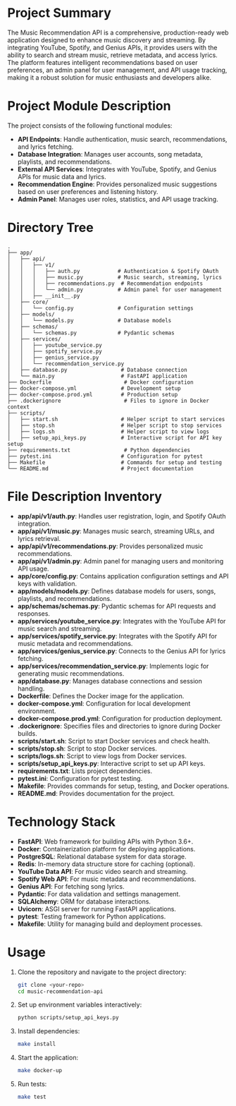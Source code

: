 # Project Summary
The Music Recommendation API is a comprehensive, production-ready web application designed to enhance music discovery and streaming. By integrating YouTube, Spotify, and Genius APIs, it provides users with the ability to search and stream music, retrieve metadata, and access lyrics. The platform features intelligent recommendations based on user preferences, an admin panel for user management, and API usage tracking, making it a robust solution for music enthusiasts and developers alike.

# Project Module Description
The project consists of the following functional modules:
- **API Endpoints**: Handle authentication, music search, recommendations, and lyrics fetching.
- **Database Integration**: Manages user accounts, song metadata, playlists, and recommendations.
- **External API Services**: Integrates with YouTube, Spotify, and Genius APIs for music data and lyrics.
- **Recommendation Engine**: Provides personalized music suggestions based on user preferences and listening history.
- **Admin Panel**: Manages user roles, statistics, and API usage tracking.

# Directory Tree
```
.
├── app/
│   ├── api/
│   │   ├── v1/
│   │   │   ├── auth.py            # Authentication & Spotify OAuth
│   │   │   ├── music.py           # Music search, streaming, lyrics
│   │   │   ├── recommendations.py  # Recommendation endpoints
│   │   │   └── admin.py           # Admin panel for user management
│   │   ├── __init__.py
│   ├── core/
│   │   └── config.py              # Configuration settings
│   ├── models/
│   │   └── models.py              # Database models
│   ├── schemas/
│   │   └── schemas.py             # Pydantic schemas
│   ├── services/
│   │   ├── youtube_service.py
│   │   ├── spotify_service.py
│   │   ├── genius_service.py
│   │   └── recommendation_service.py
│   ├── database.py                 # Database connection
│   └── main.py                     # FastAPI application
├── Dockerfile                       # Docker configuration
├── docker-compose.yml              # Development setup
├── docker-compose.prod.yml         # Production setup
├── .dockerignore                    # Files to ignore in Docker context
├── scripts/
│   ├── start.sh                    # Helper script to start services
│   ├── stop.sh                     # Helper script to stop services
│   ├── logs.sh                     # Helper script to view logs
│   ├── setup_api_keys.py           # Interactive script for API key setup
├── requirements.txt                 # Python dependencies
├── pytest.ini                      # Configuration for pytest
├── Makefile                        # Commands for setup and testing
└── README.md                       # Project documentation
```

# File Description Inventory
- **app/api/v1/auth.py**: Handles user registration, login, and Spotify OAuth integration.
- **app/api/v1/music.py**: Manages music search, streaming URLs, and lyrics retrieval.
- **app/api/v1/recommendations.py**: Provides personalized music recommendations.
- **app/api/v1/admin.py**: Admin panel for managing users and monitoring API usage.
- **app/core/config.py**: Contains application configuration settings and API keys with validation.
- **app/models/models.py**: Defines database models for users, songs, playlists, and recommendations.
- **app/schemas/schemas.py**: Pydantic schemas for API requests and responses.
- **app/services/youtube_service.py**: Integrates with the YouTube API for music search and streaming.
- **app/services/spotify_service.py**: Integrates with the Spotify API for music metadata and recommendations.
- **app/services/genius_service.py**: Connects to the Genius API for lyrics fetching.
- **app/services/recommendation_service.py**: Implements logic for generating music recommendations.
- **app/database.py**: Manages database connections and session handling.
- **Dockerfile**: Defines the Docker image for the application.
- **docker-compose.yml**: Configuration for local development environment.
- **docker-compose.prod.yml**: Configuration for production deployment.
- **.dockerignore**: Specifies files and directories to ignore during Docker builds.
- **scripts/start.sh**: Script to start Docker services and check health.
- **scripts/stop.sh**: Script to stop Docker services.
- **scripts/logs.sh**: Script to view logs from Docker services.
- **scripts/setup_api_keys.py**: Interactive script to set up API keys.
- **requirements.txt**: Lists project dependencies.
- **pytest.ini**: Configuration for pytest testing.
- **Makefile**: Provides commands for setup, testing, and Docker operations.
- **README.md**: Provides documentation for the project.

# Technology Stack
- **FastAPI**: Web framework for building APIs with Python 3.6+.
- **Docker**: Containerization platform for deploying applications.
- **PostgreSQL**: Relational database system for data storage.
- **Redis**: In-memory data structure store for caching (optional).
- **YouTube Data API**: For music video search and streaming.
- **Spotify Web API**: For music metadata and recommendations.
- **Genius API**: For fetching song lyrics.
- **Pydantic**: For data validation and settings management.
- **SQLAlchemy**: ORM for database interactions.
- **Uvicorn**: ASGI server for running FastAPI applications.
- **pytest**: Testing framework for Python applications.
- **Makefile**: Utility for managing build and deployment processes.

# Usage
1. Clone the repository and navigate to the project directory:
   ```bash
   git clone <your-repo>
   cd music-recommendation-api
   ```
2. Set up environment variables interactively:
   ```bash
   python scripts/setup_api_keys.py
   ```
3. Install dependencies:
   ```bash
   make install
   ```
4. Start the application:
   ```bash
   make docker-up
   ```
5. Run tests:
   ```bash
   make test
   ```
